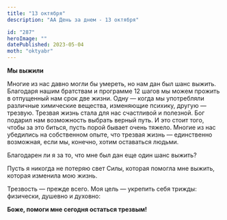 ```yaml
---
title: "13 октября"
description: "АА День за днем - 13 октября"

id: "287"
heroImage: ""
datePublished: 2023-05-04
moth: "oktyabr"
---
```


**Мы выжили**

Многие из нас давно могли бы умереть, но нам дан был шанс выжить. Благодаря
нашим братствам и программе 12 шагов мы можем прожить в отпущенный нам срок
две жизни. Одну — когда мы употребляли различные химические вещества,
изменяющие психику, другую — трезвую. Трезвая жизнь стала для нас счастливой и
полезной. Бог подарил нам возможность выбрать верный путь. И это стоит того,
чтобы за это биться, пусть порой бывает очень тяжело. Многие из нас убедились
на собственном опыте, что трезвая жизнь — единственно возможная, если мы,
конечно, хотим оставаться людьми.

Благодарен ли я за то, что мне был дан еще один шанс выжить?

Пусть я никогда не потеряю свет Силы, которая помогла мне выжить, которая
изменила мою жизнь.

Трезвость — прежде всего. Моя цель — укрепить себя трижды: физически, душевно
и духовно:

**Боже, помоги мне сегодня остаться трезвым!**
